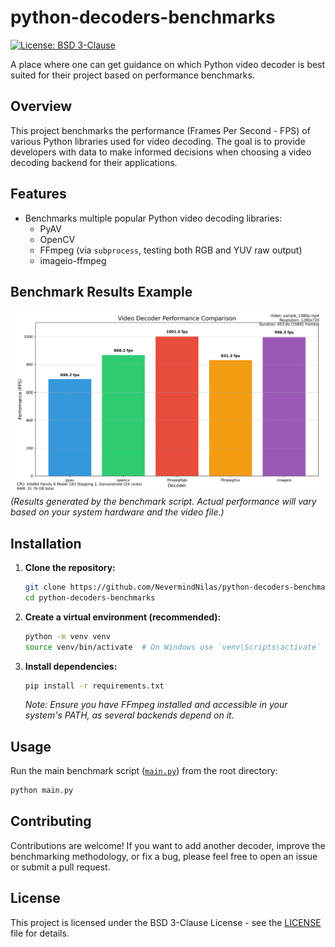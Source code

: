 # python-decoders-benchmarks

[![License: BSD 3-Clause](https://img.shields.io/badge/License-BSD_3--Clause-blue.svg)](LICENSE)
<!-- Add other relevant badges if applicable -->

A place where one can get guidance on which Python video decoder is best suited for their project based on performance benchmarks.

## Overview

This project benchmarks the performance (Frames Per Second - FPS) of various Python libraries used for video decoding. The goal is to provide developers with data to make informed decisions when choosing a video decoding backend for their applications.

## Features

*   Benchmarks multiple popular Python video decoding libraries:
    *   PyAV
    *   OpenCV
    *   FFmpeg (via `subprocess`, testing both RGB and YUV raw output)
    *   imageio-ffmpeg

## Benchmark Results Example

![Benchmark Chart](decoder_performance.png)
*(Results generated by the benchmark script. Actual performance will vary based on your system hardware and the video file.)*

## Installation

1.  **Clone the repository:**
    ```bash
    git clone https://github.com/NevermindNilas/python-decoders-benchmarks.git
    cd python-decoders-benchmarks
    ```
2.  **Create a virtual environment (recommended):**
    ```bash
    python -m venv venv
    source venv/bin/activate  # On Windows use `venv\Scripts\activate`
    ```
3.  **Install dependencies:**
    ```bash
    pip install -r requirements.txt
    ```
    *Note: Ensure you have FFmpeg installed and accessible in your system's PATH, as several backends depend on it.*

## Usage

Run the main benchmark script ([`main.py`](main.py)) from the root directory:

```bash
python main.py
```

## Contributing

Contributions are welcome! If you want to add another decoder, improve the benchmarking methodology, or fix a bug, please feel free to open an issue or submit a pull request.

## License

This project is licensed under the BSD 3-Clause License - see the [LICENSE](LICENSE) file for details.